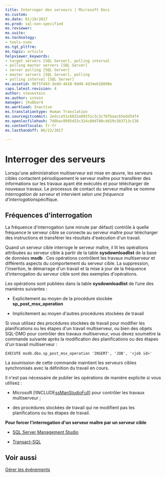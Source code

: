 ```yaml
---
title: Interroger des serveurs | Microsoft Docs
ms.custom: 
ms.date: 01/19/2017
ms.prod: sql-non-specified
ms.reviewer: 
ms.suite: 
ms.technology:
- tools-ssms
ms.tgt_pltfrm: 
ms.topic: article
helpviewer_keywords:
- target servers [SQL Server], polling interval
- polling master servers [SQL Server]
- server polling [SQL Server]
- master servers [SQL Server], polling
- polling interval [SQL Server]
ms.assetid: 96f5fd43-3edd-4418-9dd0-4d34e618890e
caps.latest.revision: 4
author: stevestein
ms.author: sstein
manager: jhubbard
ms.workload: Inactive
ms.translationtype: Human Translation
ms.sourcegitcommit: 2edcce51c6822a89151c3c3c76fbaacb5edd54f4
ms.openlocfilehash: 740bac0995d53c324c88d780c4d19c583713c136
ms.contentlocale: fr-fr
ms.lasthandoff: 06/22/2017

---
```

# <a name="poll-servers"></a>Interroger des serveurs
Lorsqu'une administration multiserveur est mise en œuvre, les serveurs cibles contactent périodiquement le serveur maître pour transférer des informations sur les travaux ayant été exécutés et pour télécharger de nouveaux travaux. Le processus de contact du serveur maître se nomme *interrogation de serveur* et intervient selon *une fréquence d’interrogation*spécifique.  
  
## <a name="polling-intervals"></a>Fréquences d'interrogation  
La fréquence d'interrogation (une minute par défaut) contrôle à quelle fréquence le serveur cible se connecte au serveur maître pour télécharger des instructions et transférer les résultats d'exécution d'un travail.  
  
Quand un serveur cible interroge le serveur maître, il lit les opérations attribuées au serveur cible à partir de la table **sysdownloadlist** de la base de données **msdb** . Ces opérations contrôlent les travaux multiserveur et différents aspects du comportement du serveur cible. La suppression, l'insertion, le démarrage d'un travail et la mise à jour de la fréquence d'interrogation du serveur cible sont des exemples d'opérations.  
  
Les opérations sont publiées dans la table **sysdownloadlist** de l’une des manières suivantes :  
  
-   Explicitement au moyen de la procédure stockée **sp_post_msx_operation**  
  
-   Implicitement au moyen d'autres procédures stockées de travail  
  
Si vous utilisez des procédures stockées de travail pour modifier les planifications ou les étapes d'un travail multiserveur, ou bien des objets SQL-DMO pour contrôler des travaux multiserveur, vous devez soumettre la commande suivante après la modification des planifications ou des étapes d'un travail multiserveur :  
  
```  
EXECUTE msdb.dbo.sp_post_msx_operation 'INSERT', 'JOB', '<job id>'  
```  
  
La soumission de cette commande maintient les serveurs cibles synchronisés avec la définition du travail en cours.  
  
Il n'est pas nécessaire de publier les opérations de manière explicite si vous utilisez :  
  
-   Microsoft [!INCLUDE[ssManStudioFull](../../includes/ssmanstudiofull_md.md)] pour contrôler les travaux multiserveur ;  
  
-   des procédures stockées de travail qui ne modifient pas les planifications ou les étapes de travail.  
  
**Pour forcer l'interrogation d'un serveur maître par un serveur cible**  
  
-   [SQL Server Management Studio](../../ssms/agent/force-a-target-server-to-poll-the-master-server.md)  
  
-   [Transact-SQL](http://msdn.microsoft.com/en-us/085deef8-2709-4da9-bb97-9ab32effdacf)  
  
## <a name="see-also"></a>Voir aussi  
[Gérer les événements](../../ssms/agent/manage-events.md)  
  

